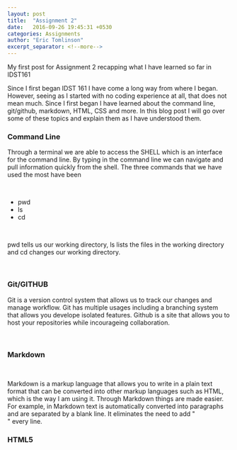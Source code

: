 ```yaml
---
layout: post
title:  "Assignment 2"
date:   2016-09-26 19:45:31 +0530
categories: Assignments
author: "Eric Tomlinson"
excerpt_separator: <!--more-->
---
```


<p>My first post for Assignment 2 recapping what I have learned so far in IDST161</p>

<!--more-->

<p> Since I first began IDST 161 I have come a long way from where I began. However, seeing as
I started with no coding experience at all, that does not mean much. Since I first began 
I have learned about the command line, git/github, markdown, HTML, CSS and more. In this blog
post I will go over some of these topics and explain them as I have understood them.</p>
<h3><strong>Command Line</strong></h3>
<p> Through a terminal we are able to access the SHELL which is an interface for the command line.
By typing in the command line we can navigate and pull information quickly from the shell. The three
commands that we have used the most have been</p>
<br>
<ul>
<li>pwd</li>
<li>ls</li>
<li>cd</li>
</ul>
<br>
<p>pwd tells us our working directory, ls lists the files in the working directory and cd
changes our working directory.</p>
<br>
<h3><strong>Git/GITHUB</strong></h3>
<p>Git is a version control system that allows us to track our changes and manage workflow. Git 
has multiple usages including a branching system that allows you develope isolated features. Github
is a site that allows you to host your repositories while incourageing collaboration.</p>
<br>
<h3><strong>Markdown</strong></h3>
<br>
<p>Markdown is a markup language that allows you to write in a plain text format that can
be converted into other markup languages such as HTML, which is the way I am using it. Through Markdown
things are made easier. For example, in Markdown text is automatically converted into
paragraphs and are separated by a blank line. It eliminates the need to add "<br>" every line.</p>

<h3>HTML5</h3>
<p>
